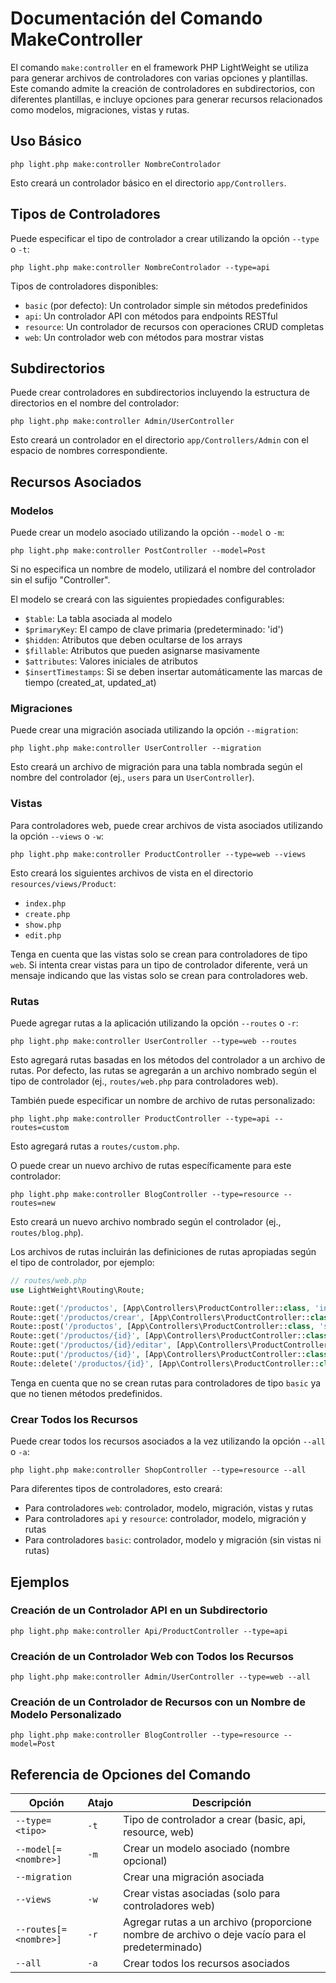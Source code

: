 # Documentación del Comando MakeController

El comando `make:controller` en el framework PHP LightWeight se utiliza para generar archivos de controladores con varias opciones y plantillas. Este comando admite la creación de controladores en subdirectorios, con diferentes plantillas, e incluye opciones para generar recursos relacionados como modelos, migraciones, vistas y rutas.

## Uso Básico

```
php light.php make:controller NombreControlador
```

Esto creará un controlador básico en el directorio `app/Controllers`.

## Tipos de Controladores

Puede especificar el tipo de controlador a crear utilizando la opción `--type` o `-t`:

```
php light.php make:controller NombreControlador --type=api
```

Tipos de controladores disponibles:
- `basic` (por defecto): Un controlador simple sin métodos predefinidos
- `api`: Un controlador API con métodos para endpoints RESTful
- `resource`: Un controlador de recursos con operaciones CRUD completas
- `web`: Un controlador web con métodos para mostrar vistas

## Subdirectorios

Puede crear controladores en subdirectorios incluyendo la estructura de directorios en el nombre del controlador:

```
php light.php make:controller Admin/UserController
```

Esto creará un controlador en el directorio `app/Controllers/Admin` con el espacio de nombres correspondiente.

## Recursos Asociados

### Modelos

Puede crear un modelo asociado utilizando la opción `--model` o `-m`:

```
php light.php make:controller PostController --model=Post
```

Si no especifica un nombre de modelo, utilizará el nombre del controlador sin el sufijo "Controller".

El modelo se creará con las siguientes propiedades configurables:
- `$table`: La tabla asociada al modelo
- `$primaryKey`: El campo de clave primaria (predeterminado: 'id')
- `$hidden`: Atributos que deben ocultarse de los arrays
- `$fillable`: Atributos que pueden asignarse masivamente
- `$attributes`: Valores iniciales de atributos
- `$insertTimestamps`: Si se deben insertar automáticamente las marcas de tiempo (created_at, updated_at)

### Migraciones

Puede crear una migración asociada utilizando la opción `--migration`:

```
php light.php make:controller UserController --migration
```

Esto creará un archivo de migración para una tabla nombrada según el nombre del controlador (ej., `users` para un `UserController`).

### Vistas

Para controladores web, puede crear archivos de vista asociados utilizando la opción `--views` o `-w`:

```
php light.php make:controller ProductController --type=web --views
```

Esto creará los siguientes archivos de vista en el directorio `resources/views/Product`:
- `index.php`
- `create.php`
- `show.php`
- `edit.php`

Tenga en cuenta que las vistas solo se crean para controladores de tipo `web`. Si intenta crear vistas para un tipo de controlador diferente, verá un mensaje indicando que las vistas solo se crean para controladores web.

### Rutas

Puede agregar rutas a la aplicación utilizando la opción `--routes` o `-r`:

```
php light.php make:controller UserController --type=web --routes
```

Esto agregará rutas basadas en los métodos del controlador a un archivo de rutas. Por defecto, las rutas se agregarán a un archivo nombrado según el tipo de controlador (ej., `routes/web.php` para controladores web).

También puede especificar un nombre de archivo de rutas personalizado:

```
php light.php make:controller ProductController --type=api --routes=custom
```

Esto agregará rutas a `routes/custom.php`.

O puede crear un nuevo archivo de rutas específicamente para este controlador:

```
php light.php make:controller BlogController --type=resource --routes=new
```

Esto creará un nuevo archivo nombrado según el controlador (ej., `routes/blog.php`).

Los archivos de rutas incluirán las definiciones de rutas apropiadas según el tipo de controlador, por ejemplo:

```php
// routes/web.php
use LightWeight\Routing\Route;

Route::get('/productos', [App\Controllers\ProductController::class, 'index'])->name('producto.index');
Route::get('/productos/crear', [App\Controllers\ProductController::class, 'create'])->name('producto.create');
Route::post('/productos', [App\Controllers\ProductController::class, 'store'])->name('producto.store');
Route::get('/productos/{id}', [App\Controllers\ProductController::class, 'show'])->name('producto.show');
Route::get('/productos/{id}/editar', [App\Controllers\ProductController::class, 'edit'])->name('producto.edit');
Route::put('/productos/{id}', [App\Controllers\ProductController::class, 'update'])->name('producto.update');
Route::delete('/productos/{id}', [App\Controllers\ProductController::class, 'destroy'])->name('producto.destroy');
```

Tenga en cuenta que no se crean rutas para controladores de tipo `basic` ya que no tienen métodos predefinidos.

### Crear Todos los Recursos

Puede crear todos los recursos asociados a la vez utilizando la opción `--all` o `-a`:

```
php light.php make:controller ShopController --type=resource --all
```

Para diferentes tipos de controladores, esto creará:

- Para controladores `web`: controlador, modelo, migración, vistas y rutas
- Para controladores `api` y `resource`: controlador, modelo, migración y rutas
- Para controladores `basic`: controlador, modelo y migración (sin vistas ni rutas)

## Ejemplos

### Creación de un Controlador API en un Subdirectorio

```
php light.php make:controller Api/ProductController --type=api
```

### Creación de un Controlador Web con Todos los Recursos

```
php light.php make:controller Admin/UserController --type=web --all
```

### Creación de un Controlador de Recursos con un Nombre de Modelo Personalizado

```
php light.php make:controller BlogController --type=resource --model=Post
```

## Referencia de Opciones del Comando

| Opción | Atajo | Descripción |
|--------|-------|-------------|
| `--type=<tipo>` | `-t` | Tipo de controlador a crear (basic, api, resource, web) |
| `--model[=<nombre>]` | `-m` | Crear un modelo asociado (nombre opcional) |
| `--migration` | | Crear una migración asociada |
| `--views` | `-w` | Crear vistas asociadas (solo para controladores web) |
| `--routes[=<nombre>]` | `-r` | Agregar rutas a un archivo (proporcione nombre de archivo o deje vacío para el predeterminado) |
| `--all` | `-a` | Crear todos los recursos asociados |
